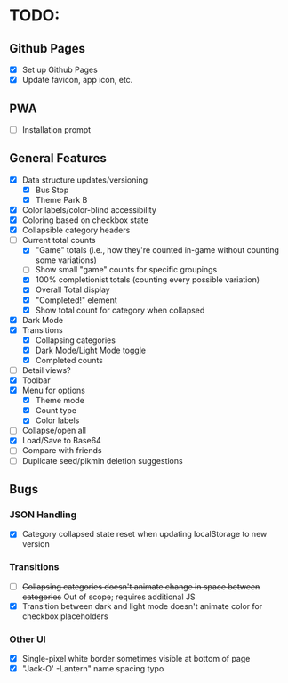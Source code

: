 # TODO:

## Github Pages
- [x] Set up Github Pages
- [x] Update favicon, app icon, etc.

## PWA
- [ ] Installation prompt

## General Features
- [x] Data structure updates/versioning
  - [x] Bus Stop
  - [x] Theme Park B
- [x] Color labels/color-blind accessibility
- [x] Coloring based on checkbox state
- [x] Collapsible category headers
- [ ] Current total counts
  - [x] "Game" totals (i.e., how they're counted in-game without counting some variations)
  - [ ] Show small "game" counts for specific groupings
  - [x] 100% completionist totals (counting every possible variation)
  - [x] Overall Total display
  - [x] "Completed!" element
  - [x] Show total count for category when collapsed
- [x] Dark Mode
- [x] Transitions
  - [x] Collapsing categories
  - [x] Dark Mode/Light Mode toggle
  - [x] Completed counts
- [ ] Detail views?
- [x] Toolbar
- [x] Menu for options
  - [x] Theme mode
  - [x] Count type
  - [x] Color labels
- [ ] Collapse/open all
- [x] Load/Save to Base64
- [ ] Compare with friends
- [ ] Duplicate seed/pikmin deletion suggestions

## Bugs
### JSON Handling
  - [x] Category collapsed state reset when updating localStorage to new version
### Transitions
  - [ ] ~~Collapsing categories doesn't animate change in space between categories~~ Out of scope; requires additional JS
  - [x] Transition between dark and light mode doesn't animate color for checkbox placeholders
### Other UI
  - [x] Single-pixel white border sometimes visible at bottom of page
  - [x] "Jack-O' -Lantern" name spacing typo
